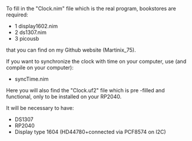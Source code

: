 To fill in the "Clock.nim" file which is the real program, bookstores are required:
- 1 display1602.nim
- 2 ds1307.nim
- 3 picousb

that you can find on my Github website (Martinix_75).

If you want to synchronize the clock with time on your computer, use (and compile on your computer):
- syncTime.nim

Here you will also find the "Clock.uf2" file which is pre -filled and functional, only to be installed on your RP2040.

It will be necessary to have:
- DS1307
- RP2040
- Display type 1604 (HD44780+connected via PCF8574 on I2C)
